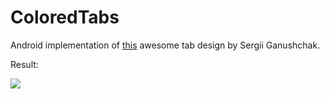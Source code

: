 # ColoredTabs

Android implementation of  [this](https://dribbble.com/shots/2702517-Review-App-Concept) awesome tab design by Sergii Ganushchak.


Result:

![](https://media.giphy.com/media/3og0Ix4jIlkLkOaaQM/giphy.gif)



